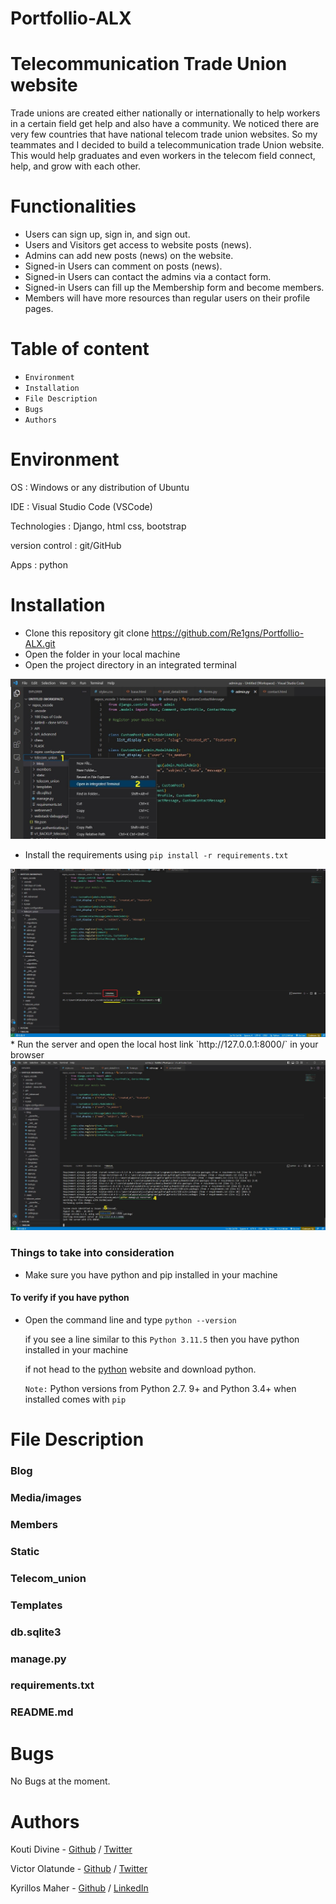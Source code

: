 

# Portfollio-ALX

Telecommunication Trade Union website
=====================================

Trade unions are created either nationally or internationally to help workers in a certain field get help and also have a community. We noticed there are very few countries that have national telecom trade union websites. So my teammates and I decided to build a telecommunication trade Union website. This would help graduates and even workers in the telecom field connect, help, and grow with each other.

Functionalities
===============

* Users can sign up, sign in, and sign out.
* Users and Visitors get access to website posts (news).
* Admins can add new posts (news) on the website.
* Signed-in Users can comment on posts (news).
* Signed-in Users can contact the admins via a contact form.
* Signed-in Users can fill up the Membership form and become members.
* Members will have more resources than regular users on their profile pages.


Table of content
====================

* `Environment`
* `Installation`
* `File Description`
* `Bugs`
* `Authors`

Environment
==============

  OS : Windows or any distribution of Ubuntu
  
  IDE : Visual Studio Code (VSCode)
  
  Technologies : Django, html css, bootstrap
  
  version control : git/GitHub
  
  Apps : python

Installation
============
* Clone this repository git clone  https://github.com/Re1gns/Portfollio-ALX.git
* Open the folder in your local machine 
* Open the project directory in an integrated terminal

<!-- ![Opening an intergrated terminal](telecom_union\static\images\01.jpg) -->
<img src='telecom_union\static\images\01.jpg' alt='intergrated terminal'>

* Install the requirements using `pip install -r requirements.txt`

<img src='telecom_union\static\images\02.jpg' alt='Installing requirments'>
* Run the server and open the local host link `http://127.0.0.1:8000/` in your browser

<img src='telecom_union\static\images\03.jpg' alt='running the project'>

### Things to take into consideration
* Make sure you have python and pip installed in your machine
#### To verify if you have python 
* Open the command line and type `python --version`

    if you see a line similar to this `Python 3.11.5` then you have python installed in your machine 

    if not head to the [python](https://www.python.org/downloads/) website and download python.

    `Note:` Python versions from Python 2.7. 9+ and Python 3.4+ when installed comes with `pip`

File Description
================
### Blog
### Media/images
### Members
### Static
### Telecom_union
### Templates
### db.sqlite3
### manage.py
### requirements.txt
### README.md

Bugs
====

No Bugs at the moment.

Authors
=======
Kouti Divine - [Github](https://github.com/divine016) / [Twitter](https://twitter.com/kouts_CQ)
 
Victor Olatunde - [Github](https://github.com/Re1gns) / [Twitter](https://twitter.com/Reigns)

Kyrillos Maher - [Github]( https://github.com/cyril-777) / [LinkedIn](https://www.linkedin.com/in/cyril-p/)
